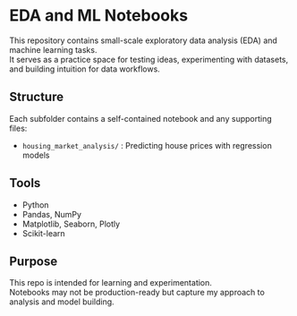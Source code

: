 # EDA and ML Notebooks

This repository contains small-scale exploratory data analysis (EDA) and machine learning tasks.  
It serves as a practice space for testing ideas, experimenting with datasets, and building intuition for data workflows.  

## Structure
Each subfolder contains a self-contained notebook and any supporting files:
- `housing_market_analysis/` : Predicting house prices with regression models  

## Tools
- Python  
- Pandas, NumPy  
- Matplotlib, Seaborn, Plotly
- Scikit-learn  

## Purpose
This repo is intended for learning and experimentation.  
Notebooks may not be production-ready but capture my approach to analysis and model building.

